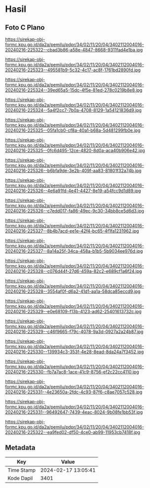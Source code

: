 # Hasil

## Foto C Plano

https://sirekap-obj-formc.kpu.go.id/da2a/pemilu/pdpr/34/02/11/20/04/3402112004016-20240216-225322--cbad3b86-a58e-4847-8668-9311fad4e1ba.jpg

https://sirekap-obj-formc.kpu.go.id/da2a/pemilu/pdpr/34/02/11/20/04/3402112004016-20240216-225323--495581b9-5c32-4c17-ac8f-1761bd2890fd.jpg

https://sirekap-obj-formc.kpu.go.id/da2a/pemilu/pdpr/34/02/11/20/04/3402112004016-20240216-225324--39ed65a5-15dc-4f5e-81ed-278c0219b8e8.jpg

https://sirekap-obj-formc.kpu.go.id/da2a/pemilu/pdpr/34/02/11/20/04/3402112004016-20240216-225324--5a4f2cc7-7b0a-4708-8129-1a54121836d9.jpg

https://sirekap-obj-formc.kpu.go.id/da2a/pemilu/pdpr/34/02/11/20/04/3402112004016-20240216-225325--05fa1cb0-cf8a-40a1-b68a-5d481299fb0e.jpg

https://sirekap-obj-formc.kpu.go.id/da2a/pemilu/pdpr/34/02/11/20/04/3402112004016-20240216-225325--0fc6d495-12ce-4820-8d0a-aca40b906e42.jpg

https://sirekap-obj-formc.kpu.go.id/da2a/pemilu/pdpr/34/02/11/20/04/3402112004016-20240216-225326--b6bfa9de-3e2b-409f-aa83-81801f32a74b.jpg

https://sirekap-obj-formc.kpu.go.id/da2a/pemilu/pdpr/34/02/11/20/04/3402112004016-20240216-225326--4e6a91fd-4e41-4427-8e19-a54fcc9d1d89.jpg

https://sirekap-obj-formc.kpu.go.id/da2a/pemilu/pdpr/34/02/11/20/04/3402112004016-20240216-225326--c7edd017-fa86-49ec-9c30-34bb8ce5d6d3.jpg

https://sirekap-obj-formc.kpu.go.id/da2a/pemilu/pdpr/34/02/11/20/04/3402112004016-20240216-225327--8b4b7acd-ee1e-42f4-bc65-4f1fa1231962.jpg

https://sirekap-obj-formc.kpu.go.id/da2a/pemilu/pdpr/34/02/11/20/04/3402112004016-20240216-225327--8a14a25f-34ca-458a-b1b5-5b9034ee976d.jpg

https://sirekap-obj-formc.kpu.go.id/da2a/pemilu/pdpr/34/02/11/20/04/3402112004016-20240216-225328--c076d44f-27d6-459a-82c2-e689cf1a6f24.jpg

https://sirekap-obj-formc.kpu.go.id/da2a/pemilu/pdpr/34/02/11/20/04/3402112004016-20240216-225328--3554af0f-d6a2-41d1-aa1a-58dca85eccd9.jpg

https://sirekap-obj-formc.kpu.go.id/da2a/pemilu/pdpr/34/02/11/20/04/3402112004016-20240216-225329--e0e68109-f13b-4123-ad62-25401613732c.jpg

https://sirekap-obj-formc.kpu.go.id/da2a/pemilu/pdpr/34/02/11/20/04/3402112004016-20240216-225329--c46f9665-f79c-4078-9a3d-0927a2a24b87.jpg

https://sirekap-obj-formc.kpu.go.id/da2a/pemilu/pdpr/34/02/11/20/04/3402112004016-20240216-225330--139934c3-353f-4e28-8ead-8da24a7f3452.jpg

https://sirekap-obj-formc.kpu.go.id/da2a/pemilu/pdpr/34/02/11/20/04/3402112004016-20240216-225330--fb7a7ac8-1ace-41c9-8756-ef2c22cc4110.jpg

https://sirekap-obj-formc.kpu.go.id/da2a/pemilu/pdpr/34/02/11/20/04/3402112004016-20240216-225331--4e23650a-2fdc-4c93-87f6-c8ae7057c528.jpg

https://sirekap-obj-formc.kpu.go.id/da2a/pemilu/pdpr/34/02/11/20/04/3402112004016-20240216-225331--96492647-7439-4eac-8024-9b08fe1bb53f.jpg

https://sirekap-obj-formc.kpu.go.id/da2a/pemilu/pdpr/34/02/11/20/04/3402112004016-20240216-225322--ea9fed02-df50-4ce0-ab99-11953cb7418f.jpg


## Metadata

| Key        | Value               |
| ---------- | ------------------- |
| Time Stamp | 2024-02-17 13:05:41 |
| Kode Dapil | 3401                |



